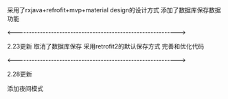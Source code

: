 采用了rxjava+refrofit+mvp+material design的设计方式
添加了数据库保存数据功能

<----------------------------------------------------------->



2.23更新
取消了数据库保存
采用retrofit2的默认保存方式
完善和优化代码


<----------------------------------------------------------->



2.28更新



添加夜间模式
